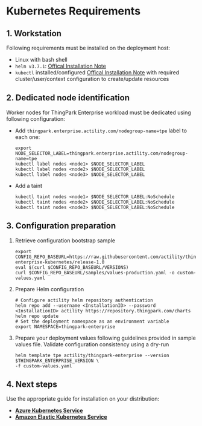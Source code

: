 # Kubernetes Requirements
## 1. Workstation
Following requirements must be installed on the deployment host:
- Linux with bash shell
- `helm v3.7.1`: [Offical Installation Note](https://helm.sh/docs/intro/install/)
- `kubectl` installed/configured [Offical Installation Note](https://kubernetes.io/docs/tasks/tools/install-kubectl-linux/) with required cluster/user/context configuration to create/update resources


## 2. Dedicated node identification

Worker nodes for ThingPark Enterprise workload must be dedicated using following configuration:
- Add  `thingpark.enterprise.actility.com/nodegroup-name=tpe` label to each one:
  ```shell
  export NODE_SELECTOR_LABEL=thingpark.enterprise.actility.com/nodegroup-name=tpe
  kubectl label nodes <node1> $NODE_SELECTOR_LABEL
  kubectl label nodes <node2> $NODE_SELECTOR_LABEL
  kubectl label nodes <node3> $NODE_SELECTOR_LABEL
  ```
- Add a taint
  ```shell
  kubectl taint nodes <node1> $NODE_SELECTOR_LABEL:NoSchedule
  kubectl taint nodes <node2> $NODE_SELECTOR_LABEL:NoSchedule
  kubectl taint nodes <node3> $NODE_SELECTOR_LABEL:NoSchedule
  ```

## 3. Configuration preparation
1. Retrieve configuration bootstrap sample
    ```shell 
    export CONFIG_REPO_BASEURL=https://raw.githubusercontent.com/actility/thingpark-enterprise-kubernetes/release-1.0
    eval $(curl $CONFIG_REPO_BASEURL/VERSIONS)
    curl $CONFIG_REPO_BASEURL/samples/values-production.yaml -o custom-values.yaml
    ```

2. Prepare Helm configuration 
    ```shell   
    # Configure actility helm repository authentication
    helm repo add --username <InstallationID> --password <InstallationID> actility https://repository.thingpark.com/charts
    helm repo update
    # Set the deployment namespace as an environment variable
    export NAMESPACE=thingpark-enterprise
    ```
  
3. Prepare your deployment values following guidelines provided in sample values file. Validate configuration consistency using a dry-run
    ```shell 
    helm template tpe actility/thingpark-enterprise --version $THINGPARK_ENTERPRISE_VERSION \
    -f custom-values.yaml
    ```

## 4. Next steps
Use the appropriate guide for installation on your distribution:
- [**Azure Kubernetes Service**](./azureKubernetesService.md)
- [**Amazon Elastic Kubernetes Service**](./elasticKubernetesService.md)
